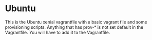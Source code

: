 # Ubuntu

This is the Ubuntu xenial vagrantfile with a basic vagrant file and some provisioning scripts. Anything that has prov-\* is not set default in the Vagrantfile. You will have to add it to the Vagrantfile.
